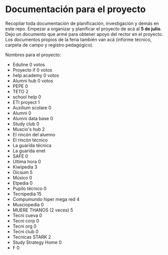 # Documentación para el proyecto

Recopilar toda documentación de planificación, investigación y demás en este repo.
Empezar a organizar y planificar el proyecto de acá al **5 de julio**.
Dejo un documento que armé para obtener apoyo del rector en el proyecto.
Los documentos propios de la feria también van acá (informe técnico, carpeta de campo y registro pedagógico).

Nombres para el proyecto:

- Eduline  0 votos
- Proyecto if 0 votos
- help academy 0 votos
- Alumni hub 0 votos
- PEPE 0
- TETO 2
- school help 0
- ETI proyect 1
- Auxilium scolare 0
- Alumni 0
- Alumni data base 0
- Study club 0
- Muscio's hub 2
- El rincón del alumno
- El rincón técnico
- La guarida técnica
- La guarida enet
- SAFE 0
- Ultima hora 0
- Kiwipedia 3
- Oicsum 5
- Músico 0
- Etpedia 0
- Pupilo técnico 0
- Tecnipedia 15
- Compumundo hiper mega red 4
- Musciopedia 0
- MUERE THANOS (2 veces) 5
- Tecni cueva 0
- Tecni corp 0
- Tecni org 0
- Tecni club 0
- Tecnicas STARK 2
- Study Strategy Home 0
- F 0
